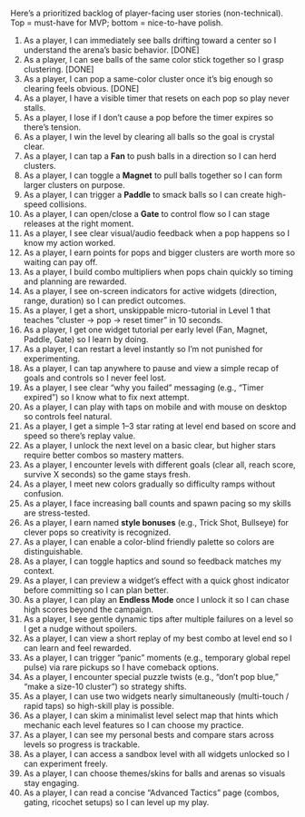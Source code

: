 Here’s a prioritized backlog of player-facing user stories (non-technical). Top = must-have for MVP; bottom = nice-to-have polish.

1. As a player, I can immediately see balls drifting toward a center so I understand the arena’s basic behavior. [DONE]
2. As a player, I can see balls of the same color stick together so I grasp clustering. [DONE]
3. As a player, I can pop a same-color cluster once it’s big enough so clearing feels obvious. [DONE]
4. As a player, I have a visible timer that resets on each pop so play never stalls.
5. As a player, I lose if I don’t cause a pop before the timer expires so there’s tension.
6. As a player, I win the level by clearing all balls so the goal is crystal clear.
7. As a player, I can tap a **Fan** to push balls in a direction so I can herd clusters.
8. As a player, I can toggle a **Magnet** to pull balls together so I can form larger clusters on purpose.
9. As a player, I can trigger a **Paddle** to smack balls so I can create high-speed collisions.
10. As a player, I can open/close a **Gate** to control flow so I can stage releases at the right moment.
11. As a player, I see clear visual/audio feedback when a pop happens so I know my action worked.
12. As a player, I earn points for pops and bigger clusters are worth more so waiting can pay off.
13. As a player, I build combo multipliers when pops chain quickly so timing and planning are rewarded.
14. As a player, I see on-screen indicators for active widgets (direction, range, duration) so I can predict outcomes.
15. As a player, I get a short, unskippable micro-tutorial in Level 1 that teaches “cluster → pop → reset timer” in 10 seconds.
16. As a player, I get one widget tutorial per early level (Fan, Magnet, Paddle, Gate) so I learn by doing.
17. As a player, I can restart a level instantly so I’m not punished for experimenting.
18. As a player, I can tap anywhere to pause and view a simple recap of goals and controls so I never feel lost.
19. As a player, I see clear “why you failed” messaging (e.g., “Timer expired”) so I know what to fix next attempt.
20. As a player, I can play with taps on mobile and with mouse on desktop so controls feel natural.
21. As a player, I get a simple 1–3 star rating at level end based on score and speed so there’s replay value.
22. As a player, I unlock the next level on a basic clear, but higher stars require better combos so mastery matters.
23. As a player, I encounter levels with different goals (clear all, reach score, survive X seconds) so the game stays fresh.
24. As a player, I meet new colors gradually so difficulty ramps without confusion.
25. As a player, I face increasing ball counts and spawn pacing so my skills are stress-tested.
26. As a player, I earn named **style bonuses** (e.g., Trick Shot, Bullseye) for clever pops so creativity is recognized.
27. As a player, I can enable a color-blind friendly palette so colors are distinguishable.
28. As a player, I can toggle haptics and sound so feedback matches my context.
29. As a player, I can preview a widget’s effect with a quick ghost indicator before committing so I can plan better.
30. As a player, I can play an **Endless Mode** once I unlock it so I can chase high scores beyond the campaign.
31. As a player, I see gentle dynamic tips after multiple failures on a level so I get a nudge without spoilers.
32. As a player, I can view a short replay of my best combo at level end so I can learn and feel rewarded.
33. As a player, I can trigger “panic” moments (e.g., temporary global repel pulse) via rare pickups so I have comeback options.
34. As a player, I encounter special puzzle twists (e.g., “don’t pop blue,” “make a size-10 cluster”) so strategy shifts.
35. As a player, I can use two widgets nearly simultaneously (multi-touch / rapid taps) so high-skill play is possible.
36. As a player, I can skim a minimalist level select map that hints which mechanic each level features so I can choose my practice.
37. As a player, I can see my personal bests and compare stars across levels so progress is trackable.
38. As a player, I can access a sandbox level with all widgets unlocked so I can experiment freely.
39. As a player, I can choose themes/skins for balls and arenas so visuals stay engaging.
40. As a player, I can read a concise “Advanced Tactics” page (combos, gating, ricochet setups) so I can level up my play.
